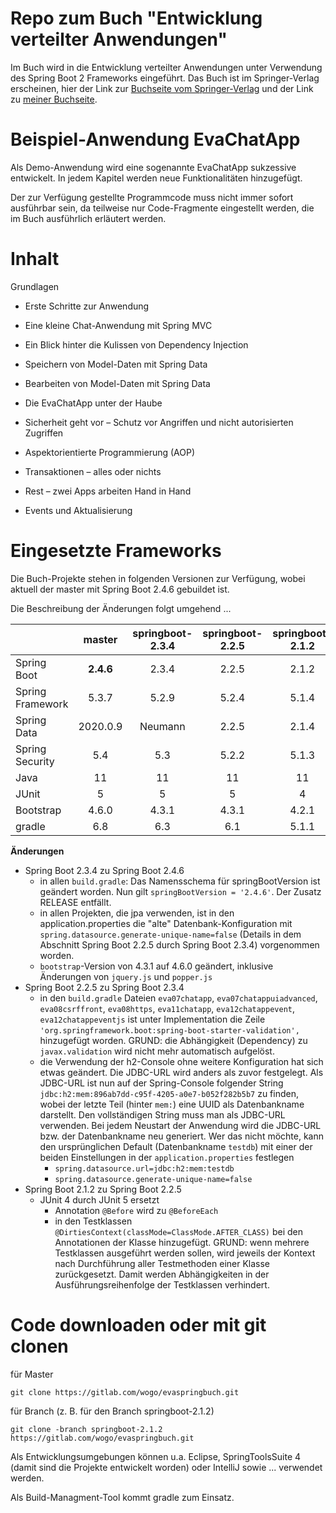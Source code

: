 # Repo zum Buch "Entwicklung verteilter Anwendungen"
Im Buch wird in die Entwicklung verteilter Anwendungen unter Verwendung des Spring Boot 2 Frameworks eingeführt. 
Das Buch ist im Springer-Verlag erscheinen, hier der Link zur [Buchseite vom Springer-Verlag](https://www.springer.com/de/book/9783658268138)
und der Link zu [meiner Buchseite](https://evaspringbuch.de).

# Beispiel-Anwendung EvaChatApp
Als Demo-Anwendung wird eine sogenannte EvaChatApp sukzessive entwickelt. In jedem Kapitel werden neue Funktionalitäten hinzugefügt.

Der zur Verfügung gestellte Programmcode muss nicht immer sofort ausführbar sein, da teilweise nur Code-Fragmente eingestellt werden, die im Buch ausführlich erläutert werden. 

# Inhalt
Grundlagen

* Erste Schritte zur Anwendung

* Eine kleine Chat-Anwendung mit Spring MVC

* Ein Blick hinter die Kulissen von Dependency Injection

* Speichern von Model-Daten mit Spring Data

* Bearbeiten von Model-Daten mit Spring Data

* Die EvaChatApp unter der Haube

* Sicherheit geht vor – Schutz vor Angriffen und nicht autorisierten Zugriffen

* Aspektorientierte Programmierung (AOP)

* Transaktionen – alles oder nichts

* Rest – zwei Apps arbeiten Hand in Hand

* Events und Aktualisierung

# Eingesetzte Frameworks
Die Buch-Projekte stehen in folgenden Versionen zur Verfügung, wobei aktuell der master mit Spring Boot 2.4.6 gebuildet ist.

Die Beschreibung der Änderungen folgt umgehend ...

|  | **master** | **springboot-2.3.4** | **springboot-2.2.5** | **springboot-2.1.2** |
| --- | :---: | :---: | :---: | :---: |
| Spring Boot | **2.4.6** | 2.3.4 | 2.2.5 | 2.1.2 |
| Spring Framework | 5.3.7  | 5.2.9  | 5.2.4  | 5.1.4 |
| Spring Data | 2020.0.9 | Neumann | 2.2.5 | 2.1.4 |
| Spring Security | 5.4 | 5.3 | 5.2.2 | 5.1.3 |
| Java | 11 | 11 | 11 | 11 |
| JUnit | 5 | 5 | 5 | 4 |
| Bootstrap | 4.6.0 | 4.3.1 | 4.3.1 | 4.2.1 |
| gradle | 6.8 | 6.3 | 6.1 | 5.1.1 |

**Änderungen**

* Spring Boot 2.3.4 zu Spring Boot 2.4.6
    * in allen `build.gradle`: Das Namensschema für springBootVersion ist geändert worden. Nun gilt `springBootVersion = '2.4.6'`. Der Zusatz RELEASE entfällt.
    * in allen Projekten, die jpa verwenden, ist in den application.properties die "alte" Datenbank-Konfiguration mit `spring.datasource.generate-unique-name=false` (Details in dem Abschnitt Spring Boot 2.2.5 durch Spring Boot 2.3.4) vorgenommen worden.
    * `bootstrap`-Version von 4.3.1 auf 4.6.0 geändert, inklusive Änderungen von `jquery.js` und `popper.js`
* Spring Boot 2.2.5 zu Spring Boot 2.3.4
    * in den `build.gradle` Dateien `eva07chatapp`, `eva07chatappuiadvanced`, `eva08csrffront`, `eva08https`, `eva11chatapp`,  `eva12chatappevent`, `eva12chatappeventjs` ist unter Implementation die Zeile
          `'org.springframework.boot:spring-boot-starter-validation',`
  hinzugefügt worden. GRUND: die Abhängigkeit (Dependency) zu `javax.validation` wird nicht mehr automatisch aufgelöst. 
    * die Verwendung der h2-Console ohne weitere Konfiguration hat sich etwas geändert. Die JDBC-URL wird anders als zuvor festgelegt. Als JDBC-URL ist nun auf der Spring-Console folgender String  `jdbc:h2:mem:896ab7dd-c95f-4205-a0e7-b052f282b5b7` zu finden, wobei der letzte Teil (hinter `mem:`) eine UUID als Datenbankname darstellt. Den vollständigen String muss man als JDBC-URL verwenden. Bei jedem Neustart der Anwendung wird die JDBC-URL bzw. der Datenbankname neu generiert. Wer das nicht möchte, kann den ursprünglichen Default (Datenbankname `testdb`) mit einer der beiden Einstellungen in der `application.properties` festlegen
        * `spring.datasource.url=jdbc:h2:mem:testdb`
        * `spring.datasource.generate-unique-name=false`
* Spring Boot 2.1.2 zu Spring Boot 2.2.5
    * JUnit 4 durch JUnit 5 ersetzt
        * Annotation `@Before` wird zu `@BeforeEach`
        * in den Testklassen `@DirtiesContext(classMode=ClassMode.AFTER_CLASS)` bei den Annotationen der Klasse hinzugefügt. GRUND: wenn mehrere Testklassen ausgeführt werden sollen, 
        wird jeweils der Kontext nach Durchführung aller Testmethoden einer Klasse zurückgesetzt. Damit werden Abhängigkeiten in der Ausführungsreihenfolge der Testklassen verhindert.

# Code downloaden oder mit git clonen

für Master

    git clone https://gitlab.com/wogo/evaspringbuch.git

für Branch (z. B. für den Branch springboot-2.1.2)

    git clone -branch springboot-2.1.2 https://gitlab.com/wogo/evaspringbuch.git

Als Entwicklungsumgebungen können u.a. Eclipse, SpringToolsSuite 4 (damit sind die Projekte entwickelt worden) oder IntelliJ sowie ... verwendet werden.  

Als Build-Managment-Tool kommt gradle zum Einsatz.
